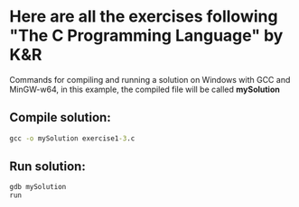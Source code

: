 # Here are all the exercises following "The C Programming Language" by K&R 

Commands for compiling and running a solution on Windows with GCC and MinGW-w64, in this example, the compiled file will be called **mySolution**

## Compile solution:
```cmd
gcc -o mySolution exercise1-3.c
```

## Run solution:
```cmd
gdb mySolution
run
```
